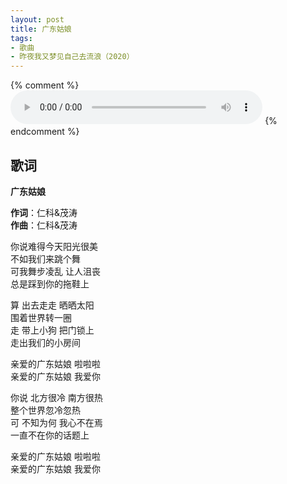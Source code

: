 ```yaml
---
layout: post
title: 广东姑娘
tags:
- 歌曲
- 昨夜我又梦见自己去流浪（2020）
---
```

{% comment %}
<audio controls loop style="width:80%;" src="https://onedrive.gimhoy.com/1drv/aHR0cHM6Ly8xZHJ2Lm1zL3UvcyFBbXVjeFU4NF9vc3NraW8wWnlJSGpPQmpLNDhhP2U9VGN5TEo0.mp3">
您的浏览器不支持 audio 标签。
</audio>
{% endcomment %}
## 歌词

**广东姑娘**

**作词**：仁科&茂涛  
**作曲**：仁科&茂涛  

你说难得今天阳光很美  
不如我们来跳个舞  
可我舞步凌乱 让人沮丧  
总是踩到你的拖鞋上

算 出去走走 晒晒太阳  
围着世界转一圈  
走 带上小狗 把门锁上  
走出我们的小房间

亲爱的广东姑娘 啦啦啦  
亲爱的广东姑娘 我爱你

你说 北方很冷 南方很热  
整个世界忽冷忽热  
可 不知为何 我心不在焉  
一直不在你的话题上

亲爱的广东姑娘 啦啦啦  
亲爱的广东姑娘 我爱你